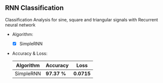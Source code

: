 ## RNN Classification


Classification Analysis for sine, square and triangular signals with Recurrent neural network


  - Algorithm:

    - [x] SimpleRNN


  - Accuracy & Loss:

    Algorithm | Accuracy | Loss |
    ------------- | ------------- | ------------- |
    SimpleRNN | **97.37 %** | **0.0715** |
